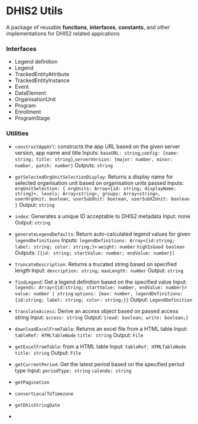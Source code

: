 # DHIS2 Utils

A package of reusable **functions**, **interfaces**, **constants**, and other implementations for DHIS2 related appications


### Interfaces
- Legend definition
- Legend
- TrackedEntityAttribute
- TrackedEntityInstance
- Event
- DataElement
- OrganisationUnit
- Program
- Enrollment
- ProgramStage



### Utilities

- `constructAppUrl`: constructs the app URL based on the given server version, app name and title
  Inputs: `baseURL: string`,`config: {name: string; title: string}`,`serverVersion: {major: number, minor: number, patch: number}`
  Outputs: `string`
- `getSelectedOrgUnitSelectionDisplay`: Returns a display name for selected organisation unit based on organisation units passed
  Inputs: `orgUnitSelection: { orgUnits: Array<{id: string; displayName: string}>, levels: Array<string>, groups: Array<string>, userOrgUnit: boolean, userSubUnit: boolean, userSubX2Unit: boolean }`
  Output: `string`
- `index`: Generates a unique ID acceptable to DHIS2 metadata
  Input: none
  Output: `string`

- `generateLegendDefaults`: Return auto-calculated legend values for given `legendDefinitions`
  Inputs: `legendDefinitions: Array<{id:string; label: string; color: string;}>` `weight: number` `highIsGood boolean`
  Outputs: `[{id: string; startValue: number; endValue: number}]`
- `truncateDescription`: Returns a trucated string based on specified length
  Input: `description: string;` `maxLength: number`
  Output: `string`
- `findLegend`: Get a legend definition based on the specified value
  Input: `legends: Array<{id:string; startValue: number, endValue: number}>` `value: number | string` `options: {max: number, legendDefinitions: {id:string; label: string; color: string;}}`
  Output: `LegendDefinition`
- `translateAccess`: Derive an access object based on passed access string
  Input: `access: string`
  Output: `{read: boolean; write: boolean;}`

- `downloadExcelFromTable`: Returns an excel file from a HTML table
  Input: `tableRef: HTMLTableNode` `title: string`
  Output: `File`

- `getExcelFromTable`:  from a HTML table
  Input: `tableRef: HTMLTableNode` `title: string`
  Output: `File`

- `getCurrentPeriod`: Get the latest period based on the specified period type
  Input: `periodType: string` `calenda: string`
- `getPagination`
- `convertLocalToTimezone`
- `getDhisStringDate`
- 
